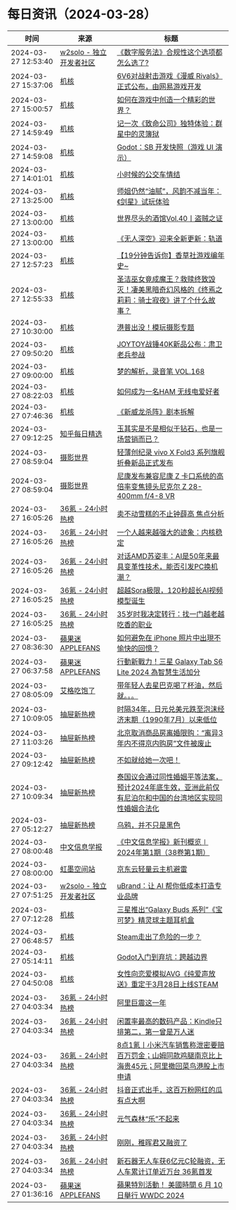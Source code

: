 ﻿# 每日资讯（2024-03-28）

|时间|来源|标题|
|---|---|---|
|2024-03-27 12:53:40|[w2solo - 独立开发者社区](https://w2solo.com/topics/feed)|[《数字服务法》合规性这个选项都怎么选了?](https://w2solo.com/topics/4509)|
|2024-03-27 15:37:06|[机核](https://www.gcores.com/rss)|[6V6对战射击游戏《漫威 Rivals》正式公布，由网易游戏开发](https://www.gcores.com/articles/179502)|
|2024-03-27 15:00:57|[机核](https://www.gcores.com/rss)|[如何在游戏中创造一个精彩的世界？](https://www.gcores.com/articles/179489)|
|2024-03-27 14:59:49|[机核](https://www.gcores.com/rss)|[记一次《致命公司》独特体验：群星中的灵簿狱](https://www.gcores.com/articles/179488)|
|2024-03-27 14:59:08|[机核](https://www.gcores.com/rss)|[Godot：SB 开发快照（游戏 UI 演示）](https://www.gcores.com/articles/179497)|
|2024-03-27 14:01:01|[机核](https://www.gcores.com/rss)|[小时候的公交车情结](https://www.gcores.com/articles/179499)|
|2024-03-27 13:25:00|[机核](https://www.gcores.com/rss)|[师姐仍然“油腻”，风韵不减当年：《剑星》试玩体验](https://www.gcores.com/videos/179487)|
|2024-03-27 13:00:00|[机核](https://www.gcores.com/rss)|[世界尽头的酒馆Vol.40丨盗贼之证](https://www.gcores.com/radios/179492)|
|2024-03-27 13:00:00|[机核](https://www.gcores.com/rss)|[《无人深空》迎来全新更新：轨道](https://www.gcores.com/articles/179478)|
|2024-03-27 12:57:23|[机核](https://www.gcores.com/rss)|[【19分钟告诉你】香草社游戏编年史~](https://www.gcores.com/videos/179493)|
|2024-03-27 12:55:33|[机核](https://www.gcores.com/rss)|[圣洁巫女竟成魔王？救赎终致毁灭！凄美黑暗奇幻风格的《终焉之莉莉：骑士寂夜》讲了个什么故事？](https://www.gcores.com/videos/179477)|
|2024-03-27 10:30:00|[机核](https://www.gcores.com/rss)|[港普出没！模玩摄影专题](https://www.gcores.com/videos/179413)|
|2024-03-27 09:50:20|[机核](https://www.gcores.com/rss)|[JOYTOY战锤40K新品公布：肃卫老兵参战](https://www.gcores.com/articles/179491)|
|2024-03-27 09:00:00|[机核](https://www.gcores.com/rss)|[梦的解析，录音笔 VOL.168](https://www.gcores.com/radios/179484)|
|2024-03-27 08:22:03|[机核](https://www.gcores.com/rss)|[如何成为一名HAM 无线电爱好者 ](https://www.gcores.com/articles/179485)|
|2024-03-27 07:46:36|[机核](https://www.gcores.com/rss)|[《新威龙杀阵》剧本拆解](https://www.gcores.com/articles/179482)|
|2024-03-27 09:12:25|[知乎每日精选](https://www.zhihu.com/rss)|[玉其实是不是相似于钻石，也是一场营销而已？](http://www.zhihu.com/question/20899613/answer/2771357290?utm_campaign=rss&utm_medium=rss&utm_source=rss&utm_content=title)|
|2024-03-27 08:59:04|[摄影世界](https://feedx.net/rss/photoworld.xml)|[轻薄创纪录 vivo X Fold3 系列旗舰折叠新品正式发布](https://www.photoworld.com.cn/post/176397)|
|2024-03-27 08:59:04|[摄影世界](https://feedx.net/rss/photoworld.xml)|[尼康发布兼容尼康 Z 卡口系统的高倍率变焦镜头尼克尔 Z 28-400mm f/4-8 VR](https://www.photoworld.com.cn/post/176416)|
|2024-03-27 16:05:26|[36氪 - 24小时热榜](https://rss.mifaw.com/articles/5c8bb11a3c41f61efd36683e/5c91d2e23882afa09dff4901)|[卖不动雪糕的不止钟薛高 焦点分析](https://36kr.com/p/2699112447064196)|
|2024-03-27 16:05:26|[36氪 - 24小时热榜](https://rss.mifaw.com/articles/5c8bb11a3c41f61efd36683e/5c91d2e23882afa09dff4901)|[一个人越来越强大的迹象：内核稳定](https://36kr.com/p/2707033557071747)|
|2024-03-27 16:05:26|[36氪 - 24小时热榜](https://rss.mifaw.com/articles/5c8bb11a3c41f61efd36683e/5c91d2e23882afa09dff4901)|[对话AMD苏姿丰：AI是50年来最具变革性技术，能否引发PC换机潮？](https://36kr.com/p/2706124092733576)|
|2024-03-27 16:05:25|[36氪 - 24小时热榜](https://rss.mifaw.com/articles/5c8bb11a3c41f61efd36683e/5c91d2e23882afa09dff4901)|[超越Sora极限，120秒超长AI视频模型诞生](https://36kr.com/p/2706575998973825)|
|2024-03-27 16:05:25|[36氪 - 24小时热榜](https://rss.mifaw.com/articles/5c8bb11a3c41f61efd36683e/5c91d2e23882afa09dff4901)|[35岁时我决定转行：找一门越老越吃香的职业](https://36kr.com/p/2707056879958148)|
|2024-03-27 08:36:30|[蘋果迷 APPLEFANS](https://applefans.today/feed/)|[如何避免在 iPhone 照片中出現不愉快的回憶？](https://applefans.today/2024-how-to-turn-off-iphone-photos-memories-featured/)|
|2024-03-27 06:37:58|[蘋果迷 APPLEFANS](https://applefans.today/feed/)|[行動新戰力！三星 Galaxy Tab S6 Lite 2024 為智慧生活加分](https://applefans.today/2024-03-samsung-galaxy-tab-s6-lite/)|
|2024-03-27 08:05:09|[艾格吃饱了](https://feedpress.me/wx-aigechibaole)|[带年轻人去星巴克喝了杯油，然后就。。。](http://mp.weixin.qq.com/s?__biz=MjM5NTYxODQyMA%3D%3D&mid=2653450975&idx=1&sn=500a3aa7460c8b79a5551c2006ba7601)|
|2024-03-27 10:09:05|[抽屉新热榜](http://dig.chouti.com/feed.xml)|[时隔34年，日元兑美元跌至泡沫经济末期（1990年7月）以来低位](https://dig.chouti.com/link/41941876)|
|2024-03-27 11:03:26|[抽屉新热榜](http://dig.chouti.com/feed.xml)|[北京取消商品房离婚限购：“离异3年内不得京内购房”文件被废止](https://dig.chouti.com/link/41942408)|
|2024-03-27 09:12:42|[抽屉新热榜](http://dig.chouti.com/feed.xml)|[不如就给她一次吧！](https://dig.chouti.com/link/41941267)|
|2024-03-27 10:09:34|[抽屉新热榜](http://dig.chouti.com/feed.xml)|[泰国议会通过同性婚姻平等法案，预计2024年底生效，亚洲此前仅有尼泊尔和中国的台湾地区实现同性婚姻合法化](https://dig.chouti.com/link/41941932)|
|2024-03-27 05:12:27|[抽屉新热榜](http://dig.chouti.com/feed.xml)|[乌鸦，并不只是黑色](https://dig.chouti.com/link/41938636)|
|2024-03-27 08:00:48|[中文信息学报](https://feedpress.me/wx-jcip1986)|[《中文信息学报》新刊概览∣ 2024年第1期（38卷第1期）](http://mp.weixin.qq.com/s?__biz=MzI2NjY1NDE3MQ%3D%3D&mid=2247485632&idx=1&sn=20497b30be209e1bb93f415cf2b298d5)|
|2024-03-27 08:00:00|[虹墨空间站](https://www.imaegoo.com/atom.xml)|[京东云轻量云主机避雷](https://www.imaegoo.com/2024/jdcloud-bench/)|
|2024-03-27 07:51:25|[w2solo - 独立开发者社区](https://w2solo.com/topics/feed)|[uBrand：让 AI 帮你低成本打造专业品牌](https://w2solo.com/topics/4508)|
|2024-03-27 07:12:28|[机核](https://www.gcores.com/rss)|[三星推出“Galaxy Buds 系列”《宝可梦》精灵球主题耳机盒](https://www.gcores.com/articles/179483)|
|2024-03-27 06:48:57|[机核](https://www.gcores.com/rss)|[Steam走出了危险的一步？](https://www.gcores.com/articles/179480)|
|2024-03-27 05:14:11|[机核](https://www.gcores.com/rss)|[Godot入门到弃坑：跨越边界](https://www.gcores.com/articles/179473)|
|2024-03-27 04:50:08|[机核](https://www.gcores.com/rss)|[女性向恋爱模拟AVG《纯爱声放送》重定于3月28日上线STEAM](https://www.gcores.com/articles/179475)|
|2024-03-27 04:03:34|[36氪 - 24小时热榜](https://rss.mifaw.com/articles/5c8bb11a3c41f61efd36683e/5c91d2e23882afa09dff4901)|[阿里巨震这一年](https://36kr.com/p/2706106806794376)|
|2024-03-27 04:03:34|[36氪 - 24小时热榜](https://rss.mifaw.com/articles/5c8bb11a3c41f61efd36683e/5c91d2e23882afa09dff4901)|[闲置率最高的数码产品：Kindle只排第二，第一曾是万人迷](https://36kr.com/p/2706243943404163)|
|2024-03-27 04:03:34|[36氪 - 24小时热榜](https://rss.mifaw.com/articles/5c8bb11a3c41f61efd36683e/5c91d2e23882afa09dff4901)|[8点1氪丨小米汽车销售称泄密要赔百万罚金；山姆同款鸡腿南京比上海贵45元；阿里撤回菜鸟港股上市申请](https://36kr.com/p/2707060727396224)|
|2024-03-27 04:03:34|[36氪 - 24小时热榜](https://rss.mifaw.com/articles/5c8bb11a3c41f61efd36683e/5c91d2e23882afa09dff4901)|[抖音正式出手，这百万粉网红的瓜有点大啊](https://36kr.com/p/2706502895587209)|
|2024-03-27 04:03:34|[36氪 - 24小时热榜](https://rss.mifaw.com/articles/5c8bb11a3c41f61efd36683e/5c91d2e23882afa09dff4901)|[元气森林“乐”不起来](https://36kr.com/p/2706298235959169)|
|2024-03-27 04:03:34|[36氪 - 24小时热榜](https://rss.mifaw.com/articles/5c8bb11a3c41f61efd36683e/5c91d2e23882afa09dff4901)|[刚刚，稚晖君又融资了](https://36kr.com/p/2706154567300993)|
|2024-03-27 04:03:34|[36氪 - 24小时热榜](https://rss.mifaw.com/articles/5c8bb11a3c41f61efd36683e/5c91d2e23882afa09dff4901)|[新石器无人车获6亿元C轮融资，无人车累计订单近万台 36氪首发](https://36kr.com/p/2700119327668104)|
|2024-03-27 01:36:16|[蘋果迷 APPLEFANS](https://applefans.today/feed/)|[蘋果特別活動！ 美國時間 6 月 10 日舉行 WWDC 2024](https://applefans.today/2024-03-wwdc24-special-event/)|
